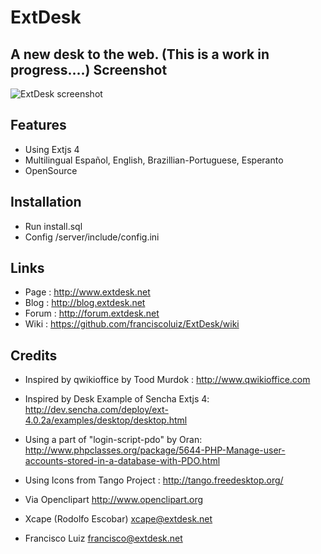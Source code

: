 ExtDesk
=============
A new desk to the web. (This is a work in progress....)
Screenshot
------------

![ExtDesk screenshot](https://lh3.googleusercontent.com/-zprst-KhHHk/Tnl5IB499qI/AAAAAAAABGM/pS9KeLe79sg/screenshot.png)

Features
------------
* Using Extjs 4
* Multilingual Español, English, Brazillian-Portuguese, Esperanto
* OpenSource

Installation
-------------
* Run install.sql
* Config /server/include/config.ini

Links
-------------
* Page  : <http://www.extdesk.net>
* Blog  : <http://blog.extdesk.net>
* Forum : <http://forum.extdesk.net>
* Wiki  : <https://github.com/franciscoluiz/ExtDesk/wiki>


Credits
-------------
* Inspired by qwikioffice by Tood Murdok : <http://www.qwikioffice.com>
* Inspired by Desk Example of Sencha Extjs 4: <http://dev.sencha.com/deploy/ext-4.0.2a/examples/desktop/desktop.html>
* Using a part of "login-script-pdo" by Oran: <http://www.phpclasses.org/package/5644-PHP-Manage-user-accounts-stored-in-a-database-with-PDO.html>
* Using Icons from Tango Project : <http://tango.freedesktop.org/> 
* Via Openclipart <http://www.openclipart.org>


* Xcape (Rodolfo Escobar) xcape@extdesk.net
* Francisco Luiz francisco@extdesk.net

